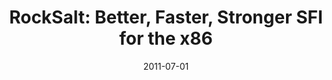 ---
layout: post
title: "RockSalt: Better, Faster, Stronger SFI for the x86"
date: 2011-07-01
categories: paper
ref-authors: Greg Morrisett, Gang Tan, Joseph Tassarotti, Jean-Baptiste Tristan, <strong>Edward Gan</strong>
ref-year: 2011
ref-journal: PLDI
ref-doi: 10.1145/2254064.2254111
ref-url: http://www.cse.psu.edu/~gxt29//paper/rocksalt.pdf
---
